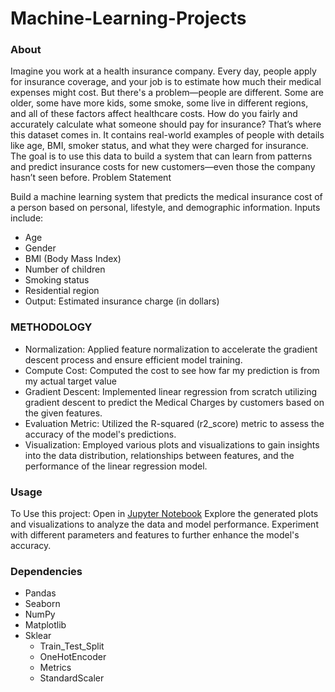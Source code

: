 # Machine-Learning-Projects
### About
Imagine you work at a health insurance company. Every day, people apply for insurance coverage, and your job is to estimate how much their medical expenses might cost.
But there's a problem—people are different. Some are older, some have more kids, some smoke, some live in different regions, and all of these factors affect healthcare costs.
How do you fairly and accurately calculate what someone should pay for insurance?
That’s where this dataset comes in. It contains real-world examples of people with details like age, BMI, smoker status, and what they were charged for insurance. The goal is to use this data to build a system that can learn from patterns and predict insurance costs for new customers—even those the company hasn’t seen before.
Problem Statement

Build a machine learning system that predicts the medical insurance cost of a person based on personal, lifestyle, and demographic information.
Inputs include:
- Age
- Gender
- BMI (Body Mass Index)
- Number of children
- Smoking status
- Residential region
- Output: Estimated insurance charge (in dollars)

### METHODOLOGY 
- Normalization: Applied feature normalization to accelerate the gradient descent process and ensure efficient model training.
- Compute Cost: Computed the cost to see how far my prediction is from my actual target value
- Gradient Descent: Implemented linear regression from scratch utilizing gradient descent to predict the Medical Charges by customers based on the given features. 
- Evaluation Metric: Utilized the R-squared (r2_score) metric to assess the accuracy of the model's predictions.
- Visualization: Employed various plots and visualizations to gain insights into the data distribution, relationships between features, and the performance of the linear regression model.

### Usage
To Use this project:
Open in [Jupyter Notebook](http://localhost:8888/notebooks/Medical%20Cost.ipynb)
Explore the generated plots and visualizations to analyze the data and model performance.
Experiment with different parameters and features to further enhance the model's accuracy.

### Dependencies
- Pandas
- Seaborn
- NumPy
- Matplotlib
- Sklear
  - Train_Test_Split
  - OneHotEncoder
  - Metrics
  - StandardScaler  
